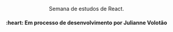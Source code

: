 <p align="center"> 
    Semana de estudos de React.
</p>

<h4 align="center"> :heart: Em processo de desenvolvimento por Julianne Volotão </h4>

<br>
<br>
